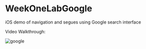 # WeekOneLabGoogle
iOS demo of navigation and segues using Google search interface

Video Walkthrough:


![google](https://cloud.githubusercontent.com/assets/9056938/10233715/156f1d60-6845-11e5-9e6f-55aa50a94836.gif)

